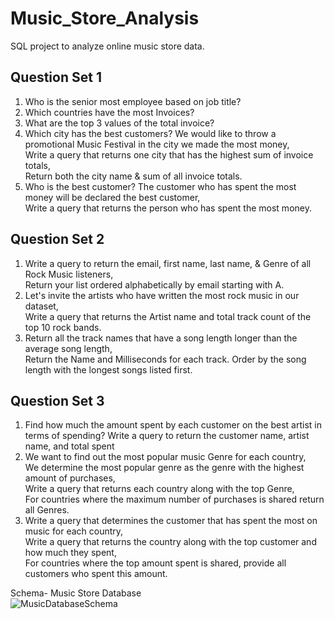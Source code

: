 # Music_Store_Analysis
SQL project to analyze online music store data.

## Question Set 1
1. Who is the senior most employee based on job title?
2. Which countries have the most Invoices?
3. What are the top 3 values of the total invoice?
4. Which city has the best customers? We would like to throw a promotional Music Festival in the city we made the most money, \
   Write a query that returns one city that has the highest sum of invoice totals, \
   Return both the city name & sum of all invoice totals.
6. Who is the best customer? The customer who has spent the most money will be declared the best customer, \
   Write a query that returns the person who has spent the most money.


## Question Set 2
1. Write a query to return the email, first name, last name, & Genre of all Rock Music listeners, \
   Return your list ordered alphabetically by email starting with A.
2. Let's invite the artists who have written the most rock music in our dataset, \
   Write a query that returns the Artist name and total track count of the top 10 rock bands.
3. Return all the track names that have a song length longer than the average song length, \
   Return the Name and Milliseconds for each track. Order by the song length with the longest songs listed first.


## Question Set 3
1. Find how much the amount spent by each customer on the best artist in terms of spending? Write a query to return the customer name, artist name, and total spent
2. We want to find out the most popular music Genre for each country, \
   We determine the most popular genre as the genre with the highest amount of purchases, \
   Write a query that returns each country along with the top Genre, \
   For countries where the maximum number of purchases is shared return all Genres.
4. Write a query that determines the customer that has spent the most on music for each country, \
   Write a query that returns the country along with the top customer and how much they spent, \
   For countries where the top amount spent is shared, provide all customers who spent this amount.


Schema- Music Store Database  
![MusicDatabaseSchema](https://user-images.githubusercontent.com/112153548/213707717-bfc9f479-52d9-407b-99e1-e94db7ae10a3.png)
